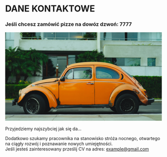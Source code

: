 # DANE KONTAKTOWE

### Jeśli chcesz zamówić pizze na dowóz dzwoń: **7777**  
<img src="img/dan-gold-N7RiDzfF2iw-unsplash.jpg" width=600>  

Przyjedziemy najszybciej jak się da...  

Dodatkowo szukamy pracownika na stanowisko stróża nocnego, otwartego na ciągły rozwój i poznawanie nowych umiejętności.  
Jeśli jesteś zainteresowany prześlij CV na adres: example@gmail.com
